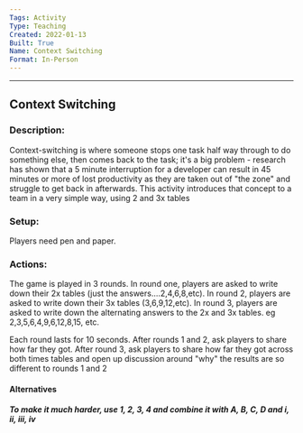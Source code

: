 ```yaml
---
Tags: Activity
Type: Teaching
Created: 2022-01-13
Built: True
Name: Context Switching
Format: In-Person
---
```


--------------------------------------------------------------------------------
## Context Switching
### Description: 
Context-switching is where someone stops one task half way through to do something else, then comes back to the task; it's a big problem - research has shown that a 5 minute interruption for a developer can result in 45 minutes or more of lost productivity as they are taken out of "the zone" and struggle to get back in afterwards. This activity introduces that concept to a team in a very simple way, using 2 and 3x tables

### Setup: 
Players need pen and paper.

### Actions: 
The game is played in 3 rounds. In round one, players are asked to write down their 2x tables (just the answers....2,4,6,8,etc). In round 2, players are asked to write down their 3x tables (3,6,9,12,etc). In round 3, players are asked to write down the alternating answers to the 2x and 3x tables. eg 2,3,5,6,4,9,6,12,8,15, etc.

Each round lasts for 10 seconds.
After rounds 1 and 2, ask players to share how far they got.
After round 3, ask players to share how far they got across both times tables and open up discussion around "why" the results are so different to rounds 1 and 2

#### Alternatives
##### To make it much harder, use 1, 2, 3, 4 and combine it with A, B, C, D and i, ii, iii, iv
